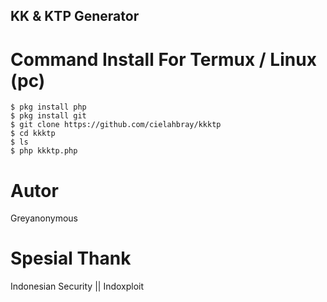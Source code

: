 ## KK & KTP Generator
# Command Install For Termux / Linux (pc)
```
$ pkg install php
$ pkg install git
$ git clone https://github.com/cielahbray/kkktp
$ cd kkktp
$ ls
$ php kkktp.php
```
# Autor
Greyanonymous  

# Spesial Thank
Indonesian Security || Indoxploit
